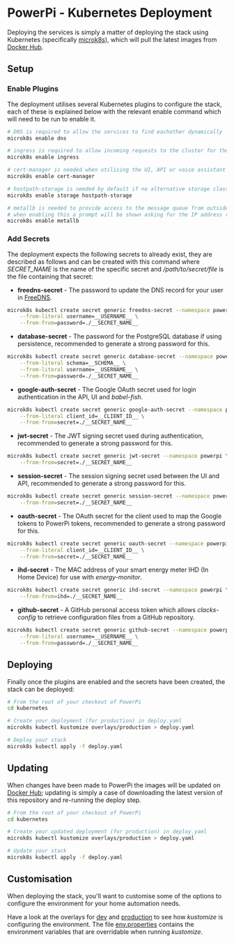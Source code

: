 # PowerPi - Kubernetes Deployment

Deploying the services is simply a matter of deploying the stack using Kubernetes (specifically [microk8s](https://microk8s.io/)), which will pull the latest images from [Docker Hub](https://hub.docker.com/u/twilkin).

## Setup

### Enable Plugins

The deployment utilises several Kubernetes plugins to configure the stack, each of these is explained below with the relevant enable command which will need to be run to enable it.

```bash
# DNS is required to allow the services to find eachother dynamically
microk8s enable dns

# ingress is required to allow incoming requests to the cluster for the UI, API or voice assistant integration.
microk8s enable ingress

# cert-manager is needed when utilising the UI, API or voice assistant integration to get HTTPS using an SSL certificate
microk8s enable cert-manager

# hostpath-storage is needed by default if no alternative storage class is provided instead
microk8s enable storage hostpath-storage

# metallb is needed to provide access to the message queue from outside the cluster (i.e. for sensors to generate messages)
# when enabling this a prompt will be shown asking for the IP address range for the load-balancer
microk8s enable metallb
```

### Add Secrets

The deployment expects the following secrets to already exist, they are described as follows and can be created with this command where _SECRET_NAME_ is the name of the specific secret and _/path/to/secret/file_ is the file containing that secret:

-   **freedns-secret** - The password to update the DNS record for your user in [FreeDNS](https://freedns.afraid.org/).

```bash
microk8s kubectl create secret generic freedns-secret --namespace powerpi \
    --from-literal username=__USERNAME__ \
    --from-from=password=./__SECRET_NAME__
```

-   **database-secret** - The password for the PostgreSQL database if using persistence, recommended to generate a strong password for this.

```bash
microk8s kubectl create secret generic database-secret --namespace powerpi \
    --from-literal schema=__SCHEMA__ \
    --from-literal username=__USERNAME__ \
    --from-from=password=./__SECRET_NAME__
```

-   **google-auth-secret** - The Google OAuth secret used for login authentication in the API, UI and _babel-fish_.

```bash
microk8s kubectl create secret generic google-auth-secret --namespace powerpi \
    --from-literal client_id=__CLIENT_ID__ \
    --from-from=secret=./__SECRET_NAME__
```

-   **jwt-secret** - The JWT signing secret used during authentication, recommended to generate a strong password for this.

```bash
microk8s kubectl create secret generic jwt-secret --namespace powerpi \
    --from-from=secret=./__SECRET_NAME__
```

-   **session-secret** - The session signing secret used between the UI and API, recommended to generate a strong password for this.

```bash
microk8s kubectl create secret generic session-secret --namespace powerpi \
    --from-from=secret=./__SECRET_NAME__
```

-   **oauth-secret** - The OAuth secret for the client used to map the Google tokens to PowerPi tokens, recommended to generate a strong password for this.

```bash
microk8s kubectl create secret generic oauth-secret --namespace powerpi \
    --from-literal client_id=__CLIENT_ID__ \
    --from-from=secret=./__SECRET_NAME__
```

-   **ihd-secret** - The MAC address of your smart energy meter IHD (In Home Device) for use with _energy-monitor_.

```bash
microk8s kubectl create secret generic ihd-secret --namespace powerpi \
    --from-from=ihd=./__SECRET_NAME__
```

-   **github-secret** - A GitHub personal access token which allows _clacks-config_ to retrieve configuration files from a GitHub repository.

```bash
microk8s kubectl create secret generic github-secret --namespace powerpi \
    --from-literal username=__USERNAME__ \
    --from-from=password=./__SECRET_NAME__
```

## Deploying

Finally once the plugins are enabled and the secrets have been created, the stack can be deployed:

```bash
# From the root of your checkout of PowerPi
cd kubernetes

# Create your deployment (for production) in deploy.yaml
microk8s kubectl kustomize overlays/production > deploy.yaml

# Deploy your stack
microk8s kubectl apply -f deploy.yaml
```

## Updating

When changes have been made to PowerPi the images will be updated on [Docker Hub](https://hub.docker.com/u/twilkin); updating is simply a case of downloading the latest version of this repository and re-running the deploy step.

```bash
# From the root of your checkout of PowerPi
cd kubernetes

# Create your updated deployment (for production) in deploy.yaml
microk8s kubectl kustomize overlays/production > deploy.yaml

# Update your stack
microk8s kubectl apply -f deploy.yaml
```

## Customisation

When deploying the stack, you'll want to customise some of the options to configure the environment for your home automation needs.

Have a look at the overlays for [dev](./overlays/dev/) and [production](./overlays/production/) to see how _kustomize_ is configuring the environment. The file [env.properties](./base/env.properties) contains the environment variables that are overridable when running _kustomize_.
